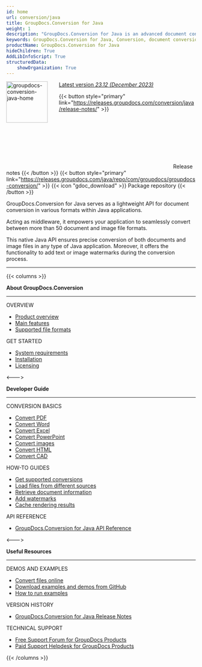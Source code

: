 ```yaml
---
id: home
url: conversion/java
title: GroupDocs.Conversion for Java
weight: 1
description: "GroupDocs.Conversion for Java is an advanced document conversion API developed to convert files of different formats from within Java applications."
keywords: GroupDocs.Conversion for Java, Conversion, document conversion, convert files, Java
productName: GroupDocs.Conversion for Java
hideChildren: True
AddLibInfoScript: True
structuredData:
    showOrganization: True
---
```

<img src="/conversion/java/images/home.png" alt="groupdocs-conversion-java-home" align="left" style="width:110px; margin: 0 30px 30px 0"/>

<dt class="flex flex-wrap align-center gdoc-props__meta">
    <a href='https://releases.groupdocs.com/java/repo/com/groupdocs/groupdocs-conversion/23.12/' class="release-version-link">
        <span class="gdoc-props__tag tip">Latest version
            <i class="release-version-number">23.12</i>
            <i class="release-version-month">(December 2023)</i>
        </span> 
    </a>
</dt>

{{< button style="primary" link="https://releases.groupdocs.com/conversion/java/release-notes/" >}} <svg class="gdoc-icon gdoc-product-doc__btn-icon"><use xlink:href="/img/groupdocs-stack.svg#document"></use></svg> Release notes {{< /button >}} 
{{< button style="primary" link="https://releases.groupdocs.com/java/repo/com/groupdocs/groupdocs-conversion/" >}} {{< icon "gdoc_download" >}} Package repository {{< /button >}}


GroupDocs.Conversion for Java serves as a lightweight API for document conversion in various formats within Java applications. 

Acting as middleware, it empowers your application to seamlessly convert between more than 50 document and image file formats. 

This native Java API ensures precise conversion of both documents and image files in any type of Java application. Moreover, it offers the functionality to add text or image watermarks during the conversion process.

------
{{< columns >}}
<p><b>About GroupDocs.Conversion</b></p>
<hr><p>OVERVIEW</p></hr>
<ul>
	<li><a href='{{< ref "product-overview" >}}'>Product overview</a></li>
	<li><a href='{{< ref "conversion/java/getting-started/features-overview" >}}'>Main features</a></li>
	<li><a href='{{< ref "conversion/java/supported-document-formats.md" >}}'>Supported file formats</a></li>
</ul>
<p>GET STARTED</p>
<ul>
	<li><a href='{{< ref "conversion/java/system-requirements.md" >}}'>System requirements</a></li>
	<li><a href='{{< ref "conversion/java/getting-started/installation.md" >}}'>Installation</a></li>
	<li><a href='{{< ref "conversion/java/licensing-and-subscription.md" >}}'>Licensing</a></li>
</ul>
<--->
<p><b>Developer Guide</b></p>
<hr><p>CONVERSION BASICS</p></hr>
<ul>
	<li><a href='{{< ref "conversion/java/developer-guide/basic-usage/convert/pdf" >}}'>Convert PDF</a></li>
	<li><a href='{{< ref "conversion/java/developer-guide/basic-usage/convert/wordprocessing" >}}'>Convert Word</a></li>
	<li><a href='{{< ref "conversion/java/developer-guide/basic-usage/convert/spreadsheet" >}}'>Convert Excel</a></li>
	<li><a href='{{< ref "conversion/java/developer-guide/basic-usage/convert/presentation" >}}'>Convert PowerPoint</a></li>
	<li><a href='{{< ref "conversion/java/developer-guide/basic-usage/convert/image" >}}'>Convert images</a></li>
	<li><a href='{{< ref "conversion/java/developer-guide/basic-usage/convert/web" >}}'>Convert HTML</a></li>
	<li><a href='{{< ref "conversion/java/developer-guide/basic-usage/convert/cad" >}}'>Convert CAD</a></li>
</ul>
<p>HOW-TO GUIDES</p>
<ul>
	<li><a href='{{< ref "conversion/java/developer-guide/basic-usage/get-possible-conversions" >}}'>Get supported conversions</a></li>
	<li><a href='{{< ref "conversion/java/developer-guide/loading-documents/loading-documents-from-different-sources" >}}'>Load files from different sources</a></li>
	<li><a href='{{< ref "conversion/java/developer-guide/basic-usage/get-document-info" >}}'>Retrieve document information</a></li>
	<li><a href='{{< ref "conversion/java/developer-guide/advanced-usage/converting/common-conversion-options/add-watermark" >}}'>Add watermarks</a></li>
	<li><a href='{{< ref "conversion/java/developer-guide/advanced-usage/caching" >}}'>Cache rendering results</a></li>
</ul>
<p>API REFERENCE</p>
<ul>
	<li><a href="https://reference.groupdocs.com/conversion/java">GroupDocs.Conversion for Java API Reference</a></li>
</ul>
<--->
<p><b>Useful Resources</b></p>
<hr><p>DEMOS AND EXAMPLES</p></hr>
<ul>
	<li><a href="https://products.groupdocs.app/conversion/total/">Convert files online</a></li>
	<li><a href="https://github.com/groupdocs-conversion/GroupDocs.Conversion-for-Java">Download examples and demos from GitHub</a></li>
	<li><a href='{{< ref "conversion/java/getting-started/how-to-run-examples.md" >}}'>How to run examples</a></li>	
</ul>
<p>VERSION HISTORY</p>
<ul>
	<li><a href="https://releases.groupdocs.com/conversion/java/release-notes/">GroupDocs.Conversion for Java Release Notes</a></li>
</ul>
<p>TECHNICAL SUPPORT</p>
<ul>
	<li><a href="https://forum.groupdocs.com">Free Support Forum for GroupDocs Products</a></li>
	<li><a href="https://helpdesk.groupdocs.com">Paid Support Helpdesk for GroupDocs Products</a></li>
</ul>
{{< /columns >}}
